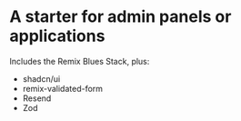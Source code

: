 # A starter for admin panels or applications

Includes the Remix Blues Stack, plus:

- shadcn/ui
- remix-validated-form
- Resend
- Zod
